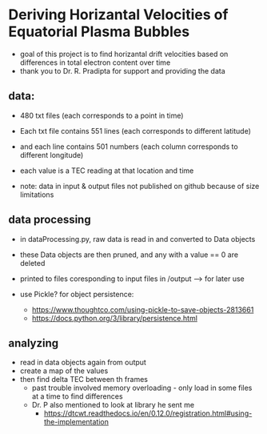 # **Deriving Horizantal Velocities of Equatorial Plasma Bubbles**
* goal of this project is to find horizantal drift velocities based on differences in total electron content over time
* thank you to Dr. R. Pradipta for support and providing the data

## data:
* 480 txt files (each corresponds to a point in time)
* Each txt file contains 551 lines (each corresponds to different latitude)
* and each line contains 501 numbers (each column corresponds to different longitude)
* each value is a TEC reading at that location and time

* note: data in input & output files not published on github because of size limitations

## data processing
* in dataProcessing.py, raw data is read in and converted to Data objects
* these Data objects are then pruned, and any with a value == 0 are deleted
* printed to files coresponding to input files in /output --> for later use

* use Pickle? for object persistence: 
	* https://www.thoughtco.com/using-pickle-to-save-objects-2813661
	* https://docs.python.org/3/library/persistence.html

## analyzing
* read in data objects again from output
* create a map of the values
* then find delta TEC between th frames
	* past trouble involved memory overloading - only load in some files at a time to find differences
	* Dr. P also mentioned to look at library he sent me
		* https://dtcwt.readthedocs.io/en/0.12.0/registration.html#using-the-implementation

